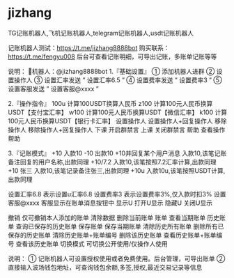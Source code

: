 # jizhang
TG记账机器人,飞机记账机器人,telegram记账机器人,usdt记账机器人

记账机器人测试：https://t.me/jizhang8888bot
购买联系：https://t.me/fengyu008
后台可查看记账明细，可导出记账，多账单记账等等

说明：
🤖机器人：@jizhang8888bot
1.『基础设置』
① 添加机器人进群
② 设置操作人
③ 设置汇率发送 ” 设置汇率6.5 ” 
④ 设置费率发送 ” 设置费率3 ” 
⑤ 设置客服发送 ” 设置客服@xxxx ” 

2.『操作指令』
100u   计算100USDT换算人民币
z100  计算100元人民币换算USDT【支付宝汇率】
w100  计算100元人民币换算USDT【微信汇率】
k100  计算100元人民币换算USDT【银行卡汇率】
设置操作人 设置操作人+回复操作人
移除操作人 移除操作人+回复操作人
下课 开启群禁言
上课 关闭群禁言
帮助 查看操作帮助

3.『记账模式』
+10  入款10
-10  出款10
+10并回复某个用户消息 入款10,该笔记账备注回复的用户名称,出款同理
+10/7.2  入款10,该笔按照7.2汇率计算,出款同理
+10 张三  入款10,该笔记录备注张三,出款同理
+10u  入款10u,该笔按照USDT计算,出款同理

设置汇率6.8 表示设置u汇率6.8
设置费率3 表示设置费率3%,仅入款时扣3%
设置客服@xxxx 客服显示在账单消息按钮中
显示U 打开U显示
隐藏U 关闭U显示

撤销 仅可撤销本人添加的账单
清除数据 删除当前账单
账单 查看当期账单
历史账单 查询已保存的历史账单
保存账单 保存当期账单
清除历史所有账单 删除所有已保存的历史账单
清除历史账单+账单编号 删除该历史账单
查看历史账单+账单编号 查看该历史账单
切换模式 可切换公开使用/仅操作人使用

说明：
① 记账机器人可设置授权使用或者免费使用。后台管理，可导出账单
② 直接输入波场钱包地址，可查询钱包余额,多签,授权,最近交易记录等信息
